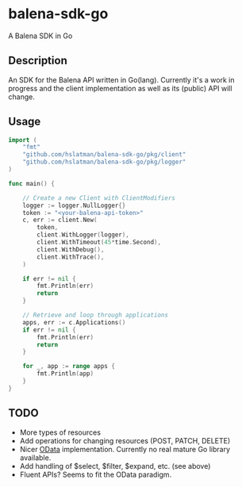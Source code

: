 # balena-sdk-go

A Balena SDK in Go

## Description

An SDK for the Balena API written in Go(lang).
Currently it's a work in progress and the client implementation as well as its (public) API will change.

## Usage

```go
import (
    "fmt"
    "github.com/hslatman/balena-sdk-go/pkg/client"
    "github.com/hslatman/balena-sdk-go/pkg/logger"
)

func main() {

    // Create a new Client with ClientModifiers
    logger := logger.NullLogger{}
    token := "<your-balena-api-token>"
    c, err := client.New(
        token,
        client.WithLogger(logger),
        client.WithTimeout(45*time.Second),
        client.WithDebug(),
        client.WithTrace(),
    )

    if err != nil {
        fmt.Println(err)
        return
    }

    // Retrieve and loop through applications
    apps, err := c.Applications()
    if err != nil {
        fmt.Println(err)
        return
    }

    for _, app := range apps {
        fmt.Println(app)
    }
}
```

## TODO

* More types of resources
* Add operations for changing resources (POST, PATCH, DELETE)
* Nicer [OData](https://www.odata.org/) implementation. Currently no real mature Go library available.
* Add handling of $select, $filter, $expand, etc. (see above)
* Fluent APIs? Seems to fit the OData paradigm.
